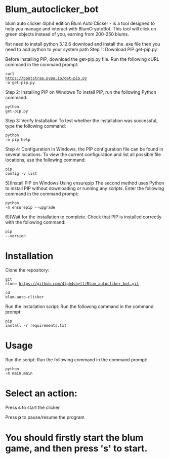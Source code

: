 # Blum_autoclicker_bot
blum auto clicker 4lph4 edition
Blum Auto Clicker - is a tool designed to help you manage and interact with BlumCryptoBot. This tool will click on green objects instead of you, earning from 200-250 blums.

fist need to install python 3.12.6
download and install the .exe file 
then you need to add python to your system path
Step 1: Download PIP get-pip.py

Before installing PIP, download the get-pip.py file. Run the following cURL command in the command prompt:
</pre></header><pre><code class="hljs language-html"><span class="hljs-tag"><span class="hljs-name">curl https://bootstrap.pypa.io/get-pip.py -o get-pip.py</code></pre></div>
Step 2: Installing PIP on Windows
To install PIP, run the following Python command:
</pre></header><pre><code class="hljs language-html"><span class="hljs-tag"><span class="hljs-name">python get-pip.py</code></pre></div>
Step 3: Verify Installation
To test whether the installation was successful, type the following command:
</pre></header><pre><code class="hljs language-html"><span class="hljs-tag"><span class="hljs-name">python -m pip help</code></pre></div>
Step 4: Configuration
In Windows, the PIP configuration file can be found in several locations. To view the current configuration and list all possible file locations, use the following command:
</pre></header><pre><code class="hljs language-html"><span class="hljs-tag"><span class="hljs-name">pip config -v list</code></pre></div>
5))Install PIP on Windows Using ensurepip
The second method uses Python to install PIP without downloading or running any scripts. Enter the following command in the command prompt:
</pre></header><pre><code class="hljs language-html"><span class="hljs-tag"><span class="hljs-name">python -m ensurepip --upgrade</code></pre></div>
6))Wait for the installation to complete. Check that PIP is installed correctly with the following command:
</pre></header><pre><code class="hljs language-html"><span class="hljs-tag"><span class="hljs-name">pip --version</code></pre></div>

# Installation
Clone the repository:
</pre></header><pre><code class="hljs language-html"><span class="hljs-tag"><span class="hljs-name">git clone https://github.com/4lph4shell/Blum_autocliker_bot.git </code></pre></div>
</pre></header><pre><code class="hljs language-html"><span class="hljs-tag"><span class="hljs-name">cd blum-auto-clicker</code></pre></div>
Run the installation script: Run the following command in the command prompt:
</pre></header><pre><code class="hljs language-html"><span class="hljs-tag"><span class="hljs-name">pip install -r requirements.txt</code></pre></div>
# Usage
Run the script: Run the following command in the command prompt:
</pre></header><pre><code class="hljs language-html"><span class="hljs-tag"><span class="hljs-name">python -m main.main</code></pre></div>

# Select an action:

Press **s** to start the clicker

Press **p** to pause/resume the program

# You should firstly start the blum game, and then press 's' to start.






  

